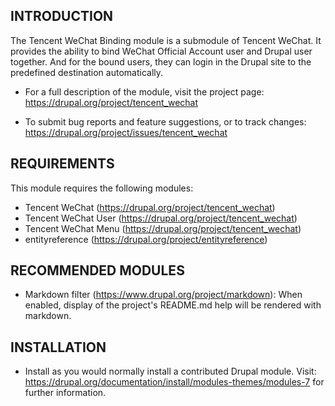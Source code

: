 INTRODUCTION
------------

The Tencent WeChat Binding module is a submodule of Tencent WeChat. It provides
the ability to bind WeChat Official Account user and Drupal user together.
And for the bound users, they can login in the Drupal site to the predefined
destination automatically.


 * For a full description of the module, visit the project page:
   https://drupal.org/project/tencent_wechat

 * To submit bug reports and feature suggestions, or to track changes:
   https://drupal.org/project/issues/tencent_wechat


REQUIREMENTS
------------

This module requires the following modules:

 * Tencent WeChat (https://drupal.org/project/tencent_wechat)
 * Tencent WeChat User (https://drupal.org/project/tencent_wechat)
 * Tencent WeChat Menu (https://drupal.org/project/tencent_wechat)
 * entityreference (https://drupal.org/project/entityreference)

RECOMMENDED MODULES
-------------------

 * Markdown filter (https://www.drupal.org/project/markdown):
   When enabled, display of the project's README.md help will be rendered
   with markdown.

INSTALLATION
------------

 * Install as you would normally install a contributed Drupal module. Visit:
   https://drupal.org/documentation/install/modules-themes/modules-7
   for further information.
